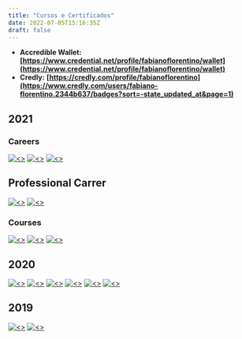 ```yaml
---
title: "Cursos e Certificados"
date: 2022-07-05T15:16:35Z
draft: false
---
```


- **Accredible Wallet:** **[https://www.credential.net/profile/fabianoflorentino/wallet](https://www.credential.net/profile/fabianoflorentino/wallet)**
- **Credly:** **[https://credly.com/profile/fabianoflorentino](https://www.credly.com/users/fabiano-florentino.2344b637/badges?sort=-state_updated_at&page=1)**

## **2021**

### **Careers**

[![<>](../../images/hashicorp_expert.png)](https://www.credential.net/edb3151e-188b-4075-9e75-90f962bd8eda)
[![<>](../../images/container_expert.png)](https://www.credential.net/0039ef12-39ce-45f1-9520-5157547f89f8)
[![<>](../../images/iac_expert.png)](https://www.credential.net/4508f6d2-6315-4f2f-80a7-6cad3f4cc7f0)

## **Professional Carrer**

[![<>](../../images/opencts_certified.png)](https://www.credly.com/badges/fde0c79a-bffe-4924-a254-b8f8f399c72d)
[![<>](../../images/tech_spec_experienced.png)](https://www.credly.com/badges/c9d81a56-17fb-4590-ba58-6ae9533103d0)
### **Courses**

[![<>](../../images/nomad.png)](https://www.credential.net/b237edd4-b295-4333-b203-754fc4dd2860)
[![<>](../../images/consul.png)](https://www.credential.net/e01dc9c8-63a1-4377-80e7-e4512d5ff44a)
[![<>](../../images/gremlin.png)](https://www.credential.net/d41f12eb-940d-41ea-9812-afa6a4bd57a7)

## **2020**

[![<>](../../images/aws_expert.png)](https://www.credential.net/12b322eb-014d-44a8-9f32-1649f208bd69)
[![<>](../../images/vault.png)](https://www.credential.net/8925b949-bd93-4dfe-93fe-38d61244bfb8)
[![<>](../../images/istio.png)](https://www.credential.net/322f90cb-9c94-46ed-b0b7-92b230a2b5b9)
[![<>](../../images/packer.png)](https://www.credential.net/6d77b1bf-8da2-4612-9c40-360e81b6de29)
[![<>](../../images/ansible.png)](https://www.credential.net/28a435e6-8f1f-4a10-b2bd-7d7709c3b11b)
[![<>](../../images/terraform.png)](https://www.credential.net/73b07e34-360e-4eba-83de-ff8b87a8ae41)

## **2019**

[![<>](../../images/kubernetes.png)](https://www.credential.net/a6f953e1-d6f1-4d30-bac6-8c0cf6aba865)
[![<>](../../images/docker.png)](https://www.credential.net/74122e35-8597-4866-9b8b-3a47e2f0edfb)
